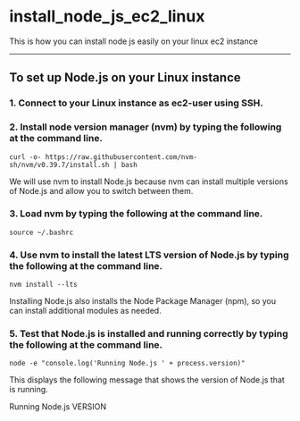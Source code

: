 # install_node_js_ec2_linux
This is how you can install node js easily on your linux ec2 instance

---

## To set up Node.js on your Linux instance
### 1. Connect to your Linux instance as ec2-user using SSH.

### 2. Install node version manager (nvm) by typing the following at the command line.
```
curl -o- https://raw.githubusercontent.com/nvm-sh/nvm/v0.39.7/install.sh | bash
```
We will use nvm to install Node.js because nvm can install multiple versions of Node.js and allow you to switch between them.

### 3. Load nvm by typing the following at the command line.
```
source ~/.bashrc
```

### 4. Use nvm to install the latest LTS version of Node.js by typing the following at the command line.
```
nvm install --lts
```
Installing Node.js also installs the Node Package Manager (npm), so you can install additional modules as needed.

### 5. Test that Node.js is installed and running correctly by typing the following at the command line.
```
node -e "console.log('Running Node.js ' + process.version)"
```
This displays the following message that shows the version of Node.js that is running.

Running Node.js VERSION
